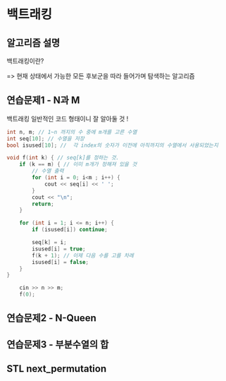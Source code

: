 # 백트래킹

## 알고리즘 설명

백트래킹이란?

=> 현재 상태에서 가능한 모든 후보군을 따라 들어가며 탐색하는 알고리즘



## 연습문제1 - N과 M

백트래킹 일반적인 코드 형태이니 잘 알아둘 것 ! 

```c++
int n, m; // 1~n 까지의 수 중에 m개를 고른 수열
int seq[10]; // 수열을 저장
bool isused[10]; //  각 index의 숫자가 이전에 아직까지의 수열에서 사용되었는지

void f(int k) { // seq[k]를 정하는 것.
	if (k == m) { // 이미 m개가 정해져 있을 것  
		// 수열 출력
		for (int i = 0; i<m ; i++) {
			cout << seq[i] << ' ';
		}
		cout << "\n";
		return;
	}

	for (int i = 1; i <= n; i++) {
		if (isused[i]) continue;

		seq[k] = i;
		isused[i] = true;
		f(k + 1); // 이제 다음 수를 고를 차례
		isused[i] = false;
	}
}

	cin >> n >> m;
	f(0);
```







## 연습문제2 - N-Queen

## 연습문제3 - 부분수열의 합

## STL next_permutation

